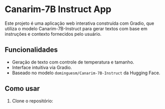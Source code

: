 # Canarim-7B Instruct App

Este projeto é uma aplicação web interativa construída com Gradio, que utiliza o modelo Canarim-7B-Instruct para gerar textos com base em instruções e contexto fornecidos pelo usuário.

## Funcionalidades

- Geração de texto com controle de temperatura e tamanho.
- Interface intuitiva via Gradio.
- Baseado no modelo `dominguesm/Canarim-7B-Instruct` da Hugging Face.

## Como usar

1. Clone o repositório:
